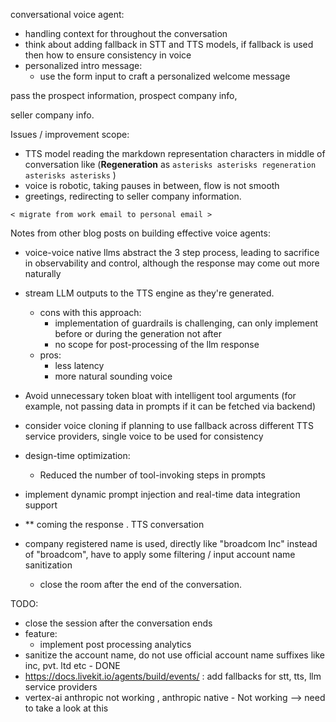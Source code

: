 conversational voice agent:

- handling context for throughout the conversation
- think about adding fallback in STT and TTS models, if fallback is used then how to ensure consistency in voice
- personalized intro message:
  - use the form input to craft a personalized welcome message

pass the prospect information, prospect company info,

seller company info.


Issues / improvement scope:

- TTS model reading the markdown representation characters in middle of conversation like (**Regeneration** as `asterisks asterisks regeneration asterisks asterisks`  )
- voice is robotic, taking pauses in between, flow is not smooth
- greetings, redirecting to seller company information.

`< migrate from work email to personal email >`

Notes from other blog posts on building effective voice agents:
- voice-voice native llms abstract the 3 step process, leading to sacrifice in observability and control, although the response may come out more naturally
- stream LLM outputs to the TTS engine as they're generated.
  - cons with this approach:
    - implementation of guardrails is challenging, can only implement before or during the generation not after
    - no scope for post-processing of the llm response
  - pros:
    - less latency
    - more natural sounding voice
- Avoid unnecessary token bloat with intelligent tool arguments (for example, not passing data in prompts if it can be fetched via backend)
- consider voice cloning if planning to use fallback across different TTS service providers, single voice to be used for consistency
- design-time optimization:
  - Reduced the number of tool-invoking steps in prompts
- implement dynamic prompt injection and real-time data integration support

- ** coming the response . TTS conversation
- company registered name is used, directly like "broadcom Inc" instead of "broadcom", have to apply some filtering / input account name
  sanitization
  - close the room after the end of the conversation.

TODO:

- close the session after the conversation ends
- feature:
  - implement post processing analytics
- sanitize the account name, do not use official account name suffixes like inc, pvt. ltd etc - DONE
- https://docs.livekit.io/agents/build/events/ : add fallbacks for stt, tts, llm service providers
- vertex-ai anthropic not working , anthropic native - Not working --> need to take a look at this